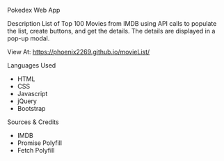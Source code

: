 Pokedex Web App

Description
List of Top 100 Movies from IMDB using API calls to populate the list, create buttons, and get the details.  The details are displayed in a pop-up modal.

View At: https://phoenix2269.github.io/movieList/

Languages Used
* HTML
* CSS
* Javascript
* jQuery
* Bootstrap

Sources & Credits
* IMDB
* Promise Polyfill
* Fetch Polyfill

